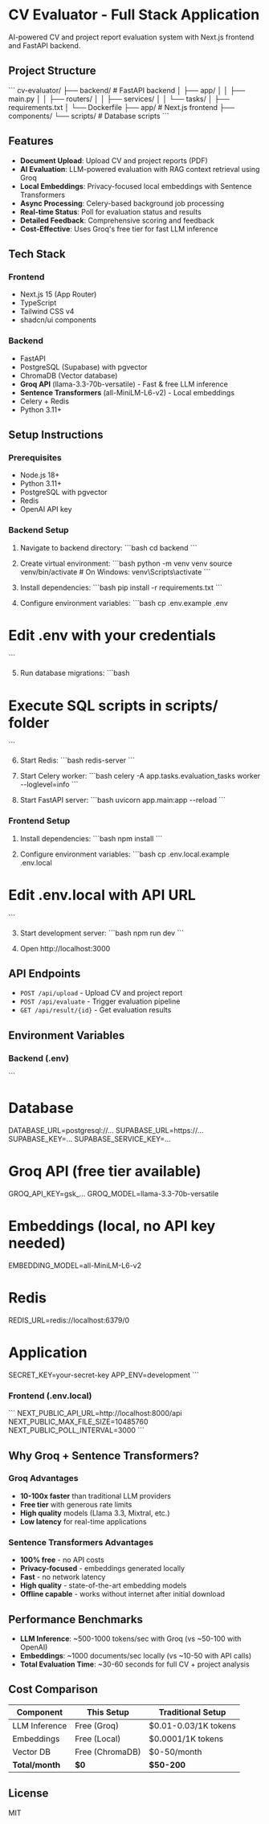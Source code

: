 # CV Evaluator - Full Stack Application

AI-powered CV and project report evaluation system with Next.js frontend and FastAPI backend.

## Project Structure

\`\`\`
cv-evaluator/
├── backend/                 # FastAPI backend
│   ├── app/
│   │   ├── main.py
│   │   ├── routers/
│   │   ├── services/
│   │   └── tasks/
│   ├── requirements.txt
│   └── Dockerfile
├── app/                     # Next.js frontend
├── components/
└── scripts/                 # Database scripts
\`\`\`

## Features

- **Document Upload**: Upload CV and project reports (PDF)
- **AI Evaluation**: LLM-powered evaluation with RAG context retrieval using Groq
- **Local Embeddings**: Privacy-focused local embeddings with Sentence Transformers
- **Async Processing**: Celery-based background job processing
- **Real-time Status**: Poll for evaluation status and results
- **Detailed Feedback**: Comprehensive scoring and feedback
- **Cost-Effective**: Uses Groq's free tier for fast LLM inference

## Tech Stack

### Frontend
- Next.js 15 (App Router)
- TypeScript
- Tailwind CSS v4
- shadcn/ui components

### Backend
- FastAPI
- PostgreSQL (Supabase) with pgvector
- ChromaDB (Vector database)
- **Groq API** (llama-3.3-70b-versatile) - Fast & free LLM inference
- **Sentence Transformers** (all-MiniLM-L6-v2) - Local embeddings
- Celery + Redis
- Python 3.11+

## Setup Instructions

### Prerequisites

- Node.js 18+
- Python 3.11+
- PostgreSQL with pgvector
- Redis
- OpenAI API key

### Backend Setup

1. Navigate to backend directory:
\`\`\`bash
cd backend
\`\`\`

2. Create virtual environment:
\`\`\`bash
python -m venv venv
source venv/bin/activate  # On Windows: venv\Scripts\activate
\`\`\`

3. Install dependencies:
\`\`\`bash
pip install -r requirements.txt
\`\`\`

4. Configure environment variables:
\`\`\`bash
cp .env.example .env
# Edit .env with your credentials
\`\`\`

5. Run database migrations:
\`\`\`bash
# Execute SQL scripts in scripts/ folder
\`\`\`

6. Start Redis:
\`\`\`bash
redis-server
\`\`\`

7. Start Celery worker:
\`\`\`bash
celery -A app.tasks.evaluation_tasks worker --loglevel=info
\`\`\`

8. Start FastAPI server:
\`\`\`bash
uvicorn app.main:app --reload
\`\`\`

### Frontend Setup

1. Install dependencies:
\`\`\`bash
npm install
\`\`\`

2. Configure environment variables:
\`\`\`bash
cp .env.local.example .env.local
# Edit .env.local with API URL
\`\`\`

3. Start development server:
\`\`\`bash
npm run dev
\`\`\`

4. Open http://localhost:3000

## API Endpoints

- `POST /api/upload` - Upload CV and project report
- `POST /api/evaluate` - Trigger evaluation pipeline
- `GET /api/result/{id}` - Get evaluation results

## Environment Variables

### Backend (.env)
\`\`\`
# Database
DATABASE_URL=postgresql://...
SUPABASE_URL=https://...
SUPABASE_KEY=...
SUPABASE_SERVICE_KEY=...

# Groq API (free tier available)
GROQ_API_KEY=gsk_...
GROQ_MODEL=llama-3.3-70b-versatile

# Embeddings (local, no API key needed)
EMBEDDING_MODEL=all-MiniLM-L6-v2

# Redis
REDIS_URL=redis://localhost:6379/0

# Application
SECRET_KEY=your-secret-key
APP_ENV=development
\`\`\`

### Frontend (.env.local)
\`\`\`
NEXT_PUBLIC_API_URL=http://localhost:8000/api
NEXT_PUBLIC_MAX_FILE_SIZE=10485760
NEXT_PUBLIC_POLL_INTERVAL=3000
\`\`\`

## Why Groq + Sentence Transformers?

### Groq Advantages
- **10-100x faster** than traditional LLM providers
- **Free tier** with generous rate limits
- **High quality** models (Llama 3.3, Mixtral, etc.)
- **Low latency** for real-time applications

### Sentence Transformers Advantages
- **100% free** - no API costs
- **Privacy-focused** - embeddings generated locally
- **Fast** - no network latency
- **High quality** - state-of-the-art embedding models
- **Offline capable** - works without internet after initial download

## Performance Benchmarks

- **LLM Inference**: ~500-1000 tokens/sec with Groq (vs ~50-100 with OpenAI)
- **Embeddings**: ~1000 documents/sec locally (vs ~10-50 with API calls)
- **Total Evaluation Time**: ~30-60 seconds for full CV + project analysis

## Cost Comparison

| Component | This Setup | Traditional Setup |
|-----------|------------|-------------------|
| LLM Inference | Free (Groq) | $0.01-0.03/1K tokens |
| Embeddings | Free (Local) | $0.0001/1K tokens |
| Vector DB | Free (ChromaDB) | $0-50/month |
| **Total/month** | **$0** | **$50-200** |

## License

MIT
